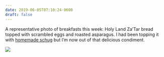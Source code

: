 ```yaml
---
date: 2019-06-05T07:10:24-0600
draft: false
---
```




A representative photo of breakfasts this week: Holy Land Za’Tar bread topped with scrambled eggs and roasted asparagus. I had been topping it with [homemade schug](https://www.tastingtable.com/cook/recipes/schug-secret-weapon-recipe) but I’m now out of that delicious condiment.

![](/images/2019/c419d84f4e.jpg)



